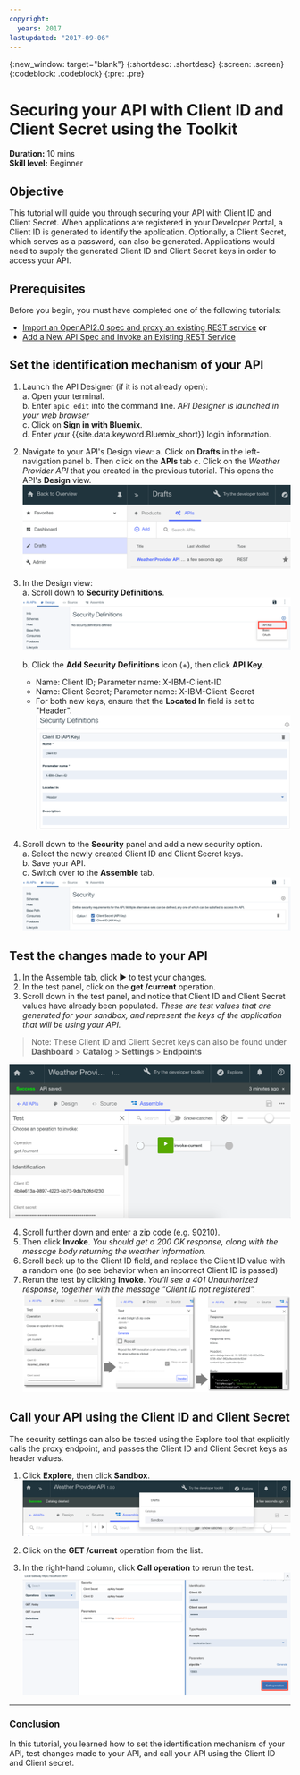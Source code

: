 ```yaml
---
copyright:
  years: 2017
lastupdated: "2017-09-06"
---
```


{:new_window: target="blank"}
{:shortdesc: .shortdesc}
{:screen: .screen}
{:codeblock: .codeblock}
{:pre: .pre}

# Securing your API with Client ID and Client Secret using the Toolkit


**Duration:** 10 mins  
**Skill level:** Beginner


## Objective

This tutorial will guide you through securing your API with Client ID and Client Secret. When applications are registered in your Developer Portal, a Client ID is generated to identify the application. Optionally, a Client Secret, which serves as a password, can also be generated. Applications would need to supply the generated Client ID and Client Secret keys in order to access your API.


## Prerequisites
Before you begin, you must have completed one of the following tutorials:
- [Import an OpenAPI2.0 spec and proxy an existing REST service](tut_rest_landing.html)
**or**  
- [Add a New API Spec and Invoke an Existing REST Service](tut_rest_landing.html)


## Set the identification mechanism of your API

1. Launch the API Designer (if it is not already open):  
   a. Open your terminal.  
   b. Enter `apic edit` into the command line. _API Designer is launched in your web browser_    
   c. Click on **Sign in with Bluemix**.  
   d. Enter your {{site.data.keyword.Bluemix_short}} login information.  

2. Navigate to your API's Design view:
    a. Click on **Drafts** in the left-navigation panel 
    b. Then click on the **APIs** tab
    c. Click on the _Weather Provider API_ that you created in the previous tutorial. This opens the API's **Design** view.  
    ![](images/1_goto_drafts_api.png)  

3. In the Design view:  
   a. Scroll down to **Security Definitions**.  
    ![](images/1b.png) 

   b. Click the **Add Security Definitions** icon (+), then click **API Key**.  
      - Name: Client ID; Parameter name: X-IBM-Client-ID  
      - Name: Client Secret; Parameter name: X-IBM-Client-Secret  
      - For both new keys, ensure that the **Located In** field is set to "Header".  
      ![](images/2a.png)    

4. Scroll down to the **Security** panel and add a new security option.  
   a. Select the newly created Client ID and Client Secret keys.  
   b. Save your API.  
   c. Switch over to the **Assemble** tab.  
    ![](images/3a.png) 

## Test the changes made to your API

1. In the Assemble tab, click ► to test your changes.
2. In the test panel, click on the **get /current** operation.
3. Scroll down in the test panel, and notice that Client ID and Client Secret values have already been populated. _These are test values that are generated for your sandbox, and represent the keys of the application that will be using your API._  
> Note: These Client ID and Client Secret keys can also be found under  **Dashboard** > **Catalog** > **Settings** > **Endpoints**  

 ![](images/test_api_keys_1.png)

4. Scroll further down and enter a zip code (e.g. 90210). 
5. Then click **Invoke**. _You should get a 200 OK response, along with the message body returning the weather information._  
6. Scroll back up to the Client ID field, and replace the Client ID value with a random one (to see behavior when an incorrect Client ID is passed)  
7. Rerun the test by clicking **Invoke**. _You'll see a 401 Unauthorized response, together with the message "Client ID not registered"._  
  ![](images/test_api_keys_3.png)  
  

## Call your API using the Client ID and Client Secret

The security settings can also be tested using the Explore tool that explicitly calls the proxy endpoint, and passes the Client ID and Client Secret keys as header values.


1. Click **Explore**, then click **Sandbox**.  
    ![](images/explore_1.png)

2. Click on the **GET /current** operation from the list.  

3. In the right-hand column, click **Call operation** to rerun the test.  
    ![](images/4.png)  
    
---

### Conclusion
In this tutorial, you learned how to set the identification mechanism of your API, test changes made to your API, and call your API using the Client ID and Client secret. 